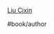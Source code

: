 [Liu Cixin](https://www.goodreads.com/search?utf8=%E2%9C%93&q=Liu+Cixin&search_type=books&search%5Bfield%5D=author)

#book/author
